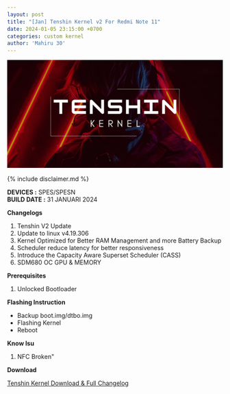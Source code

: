 ```yaml
---
layout: post
title: "[Jan] Tenshin Kernel v2 For Redmi Note 11"
date: 2024-01-05 23:15:00 +0700
categories: custom kernel
author: 'Mahiru 30'
---
```

![Exthm Banner](/assets/images/banner/tenshinv2.jpg)

{% include disclaimer.md %}

**DEVICES :** SPES/SPESN<br>
**BUILD DATE :** 31 JANUARI 2024<br>

**Changelogs**
<ol>
    <li>Tenshin V2 Update</li>
    <li>Update to linux v4.19.306</li>
    <li>Kernel Optimized for Better RAM Management and more Battery Backup</li>
    <li>Scheduler reduce latency for better responsiveness</li>
    <li>Introduce the Capacity Aware Superset Scheduler (CASS)</li>
    <li>SDM680 OC GPU & MEMORY
</li>
</ol>

**Prerequisites**
<ol>
    <li>Unlocked Bootloader</li>
</ol>

**Flashing Instruction**
<ul>
    <li>Backup boot.img/dtbo.img</li>
    <li>Flashing Kernel</li>
    <li>Reboot</li>
</ul>

**Know Isu**
<ol>
    <li>NFC Broken"</li>
</ol>

**Download**

[Tenshin Kernel Download & Full Changelog](https://github.com/Renzprjkt/Kernel_Archive/releases)




